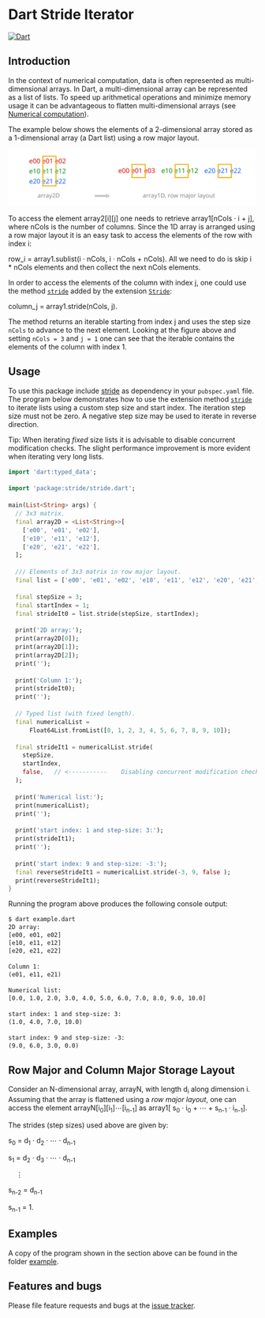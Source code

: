 # Dart Stride Iterator
[![Dart](https://github.com/simphotonics/stride/actions/workflows/dart.yml/badge.svg)](https://github.com/simphotonics/stride/actions/workflows/dart.yml)

## Introduction

In the context of numerical computation, data is often represented as multi-dimensional arrays.
In Dart, a multi-dimensional array can be represented as a list of lists.
To speed up arithmetical operations and minimize memory usage it can be advantageous to
flatten multi-dimensional arrays
(see [Numerical computation](https://dart.dev/articles/archive/numeric-computation)).

The example below shows the elements of a 2-dimensional array stored as a 1-dimensional
array (a Dart list) using a row major layout.

![2D-Array](https://github.com/simphotonics/stride/blob/main/images/array.svg?sanitize=true)

To access the element array2\[i\]\[j\] one needs to
retrieve array1[nCols &middot; i + j], where nCols is the number of
columns. Since the 1D array is arranged using a row major layout it
is an easy task to access the elements of the row with index i:

row_i = array1.sublist(i &middot; nCols, i &middot; nCols + nCols). All we need to do is
skip i * nCols elements and then collect the next nCols elements.

In order to access the elements of the column with index j, one could use
the method [`stride`][stride-method] added by the extension [`Stride`][Stride]:

column_j = array1.stride(nCols, j).

The method returns an iterable starting from index j
and uses the step size `nCols` to advance to the next element. Looking at the
figure above and setting `nCols = 3` and `j = 1` one can see that the iterable
contains the elements of the column with index 1.


## Usage

To use this package include [stride] as dependency in your `pubspec.yaml` file.
The program below demonstrates how to use the extension method
[`stride`][stride-method] to iterate lists using a custom step size
and start index. The iteration step size must not be zero. A negative step
size may be used to iterate in reverse direction.

Tip: When iterating *fixed* size lists it is advisable to disable concurrent modification
checks. The slight performance improvement
is more evident when iterating very long lists.


```Dart
import 'dart:typed_data';

import 'package:stride/stride.dart';

main(List<String> args) {
  // 3x3 matrix.
  final array2D = <List<String>>[
    ['e00', 'e01', 'e02'],
    ['e10', 'e11', 'e12'],
    ['e20', 'e21', 'e22'],
  ];

  /// Elements of 3x3 matrix in row major layout.
  final list = ['e00', 'e01', 'e02', 'e10', 'e11', 'e12', 'e20', 'e21', 'e22'];

  final stepSize = 3;
  final startIndex = 1;
  final strideIt0 = list.stride(stepSize, startIndex);

  print('2D array:');
  print(array2D[0]);
  print(array2D[1]);
  print(array2D[2]);
  print('');

  print('Column 1:');
  print(strideIt0);
  print('');

  // Typed list (with fixed length).
  final numericalList =
      Float64List.fromList([0, 1, 2, 3, 4, 5, 6, 7, 8, 9, 10]);

  final strideIt1 = numericalList.stride(
    stepSize,
    startIndex,
    false,   // <-----------    Disabling concurrent modification checks.
  );

  print('Numerical list:');
  print(numericalList);
  print('');

  print('start index: 1 and step-size: 3:');
  print(strideIt1);
  print('');

  print('start index: 9 and step-size: -3:');
  final reverseStrideIt1 = numericalList.stride(-3, 9, false );
  print(reverseStrideIt1);
}

```
Running the program above produces the following console output:

```Console
$ dart example.dart
2D array:
[e00, e01, e02]
[e10, e11, e12]
[e20, e21, e22]

Column 1:
(e01, e11, e21)

Numerical list:
[0.0, 1.0, 2.0, 3.0, 4.0, 5.0, 6.0, 7.0, 8.0, 9.0, 10.0]

start index: 1 and step-size: 3:
(1.0, 4.0, 7.0, 10.0)

start index: 9 and step-size: -3:
(9.0, 6.0, 3.0, 0.0)
```

## Row Major and Column Major Storage Layout

Consider an N-dimensional array, arrayN, with length d<sub>i</sub> along dimension i. Assuming that the array is flattened using a *row major layout*, one can
access the element arrayN[i<sub>0</sub>][i<sub>1</sub>]&ctdot;[i<sub>n-1</sub>]  as array1[  s<sub>0</sub> &middot; i<sub>0</sub>  + &ctdot; +  s<sub>n-1</sub> &middot; i<sub>n-1</sub>].

The strides (step sizes) used above are given by:

s<sub>0</sub> = d<sub>1</sub> &middot; d<sub>2</sub> &middot; &ctdot; &middot; d<sub>n-1</sub>

s<sub>1</sub> = d<sub>2</sub> &middot; d<sub>3</sub> &middot; &ctdot; &middot; d<sub>n-1</sub>

&nbsp; &nbsp; &vellip;

s<sub>n-2</sub> = d<sub>n-1</sub>

s<sub>n-1</sub> = 1.


## Examples

A copy of the program shown in the section above can be found in the folder [example].


## Features and bugs

Please file feature requests and bugs at the [issue tracker].

[issue tracker]: https://github.com/simphotonics/stride/issues

[example]: https://github.com/simphotonics/stride/tree/main/example

[stride]: https://pub.dev/packages/stride

[FastStrideIterator]: https://pub.dev/documentation/stride/latest/stride/FastStrideIterator-class.html

[Stride]: https://pub.dev/documentation/stride/latest/stride/Stride.html

[stride-method]: https://pub.dev/documentation/stride/latest/stride/Stride/stride.html
